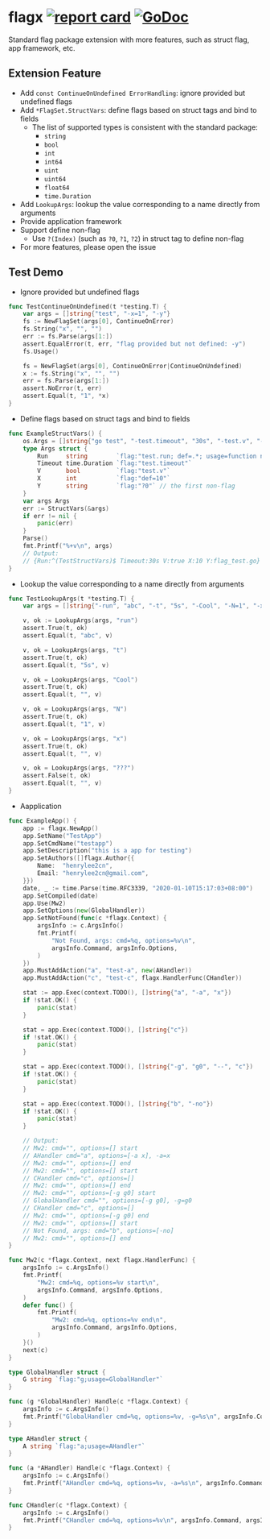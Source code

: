 # flagx [![report card](https://goreportcard.com/badge/github.com/henrylee2cn/flagx?style=flat-square)](http://goreportcard.com/report/henrylee2cn/flagx) [![GoDoc](https://img.shields.io/badge/godoc-reference-blue.svg?style=flat-square)](http://godoc.org/github.com/henrylee2cn/flagx)

Standard flag package extension with more features, such as struct flag, app framework, etc.

## Extension Feature

- Add `const ContinueOnUndefined ErrorHandling`: ignore provided but undefined flags
- Add `*FlagSet.StructVars`: define flags based on struct tags and bind to fields
  - The list of supported types is consistent with the standard package:
    - `string`
    - `bool`
    - `int`
    - `int64`
    - `uint`
    - `uint64`
    - `float64`
    - `time.Duration`
- Add `LookupArgs`: lookup the value corresponding to a name directly from arguments
- Provide application framework
- Support define non-flag
    - Use `?(Index)` (such as `?0`, `?1`, `?2`) in struct tag to define non-flag
- For more features, please open the issue

## Test Demo

- Ignore provided but undefined flags

```go
func TestContinueOnUndefined(t *testing.T) {
	var args = []string{"test", "-x=1", "-y"}
	fs := NewFlagSet(args[0], ContinueOnError)
	fs.String("x", "", "")
	err := fs.Parse(args[1:])
	assert.EqualError(t, err, "flag provided but not defined: -y")
	fs.Usage()

	fs = NewFlagSet(args[0], ContinueOnError|ContinueOnUndefined)
	x := fs.String("x", "", "")
	err = fs.Parse(args[1:])
	assert.NoError(t, err)
	assert.Equal(t, "1", *x)
}
```

- Define flags based on struct tags and bind to fields

```go
func ExampleStructVars() {
	os.Args = []string{"go test", "-test.timeout", "30s", "-test.v", "-test.count", "1", "-test.run", "^(TestStructVars)$", "flag_test.go"}
	type Args struct {
		Run     string        `flag:"test.run; def=.*; usage=function name pattern"`
		Timeout time.Duration `flag:"test.timeout"`
		V       bool          `flag:"test.v"`
		X       int           `flag:"def=10"`
		Y       string        `flag:"?0"` // the first non-flag
	}
	var args Args
	err := StructVars(&args)
	if err != nil {
		panic(err)
	}
	Parse()
	fmt.Printf("%+v\n", args)
	// Output:
	// {Run:^(TestStructVars)$ Timeout:30s V:true X:10 Y:flag_test.go}
}
```

- Lookup the value corresponding to a name directly from arguments

```go
func TestLookupArgs(t *testing.T) {
	var args = []string{"-run", "abc", "-t", "5s", "-Cool", "-N=1", "-x"}

	v, ok := LookupArgs(args, "run")
	assert.True(t, ok)
	assert.Equal(t, "abc", v)

	v, ok = LookupArgs(args, "t")
	assert.True(t, ok)
	assert.Equal(t, "5s", v)

	v, ok = LookupArgs(args, "Cool")
	assert.True(t, ok)
	assert.Equal(t, "", v)

	v, ok = LookupArgs(args, "N")
	assert.True(t, ok)
	assert.Equal(t, "1", v)

	v, ok = LookupArgs(args, "x")
	assert.True(t, ok)
	assert.Equal(t, "", v)

	v, ok = LookupArgs(args, "???")
	assert.False(t, ok)
	assert.Equal(t, "", v)
}
```

- Aapplication

```go
func ExampleApp() {
	app := flagx.NewApp()
	app.SetName("TestApp")
	app.SetCmdName("testapp")
	app.SetDescription("this is a app for testing")
	app.SetAuthors([]flagx.Author{{
		Name:  "henrylee2cn",
		Email: "henrylee2cn@gmail.com",
	}})
	date, _ := time.Parse(time.RFC3339, "2020-01-10T15:17:03+08:00")
	app.SetCompiled(date)
	app.Use(Mw2)
	app.SetOptions(new(GlobalHandler))
	app.SetNotFound(func(c *flagx.Context) {
		argsInfo := c.ArgsInfo()
		fmt.Printf(
			"Not Found, args: cmd=%q, options=%v\n",
			argsInfo.Command, argsInfo.Options,
		)
	})
	app.MustAddAction("a", "test-a", new(AHandler))
	app.MustAddAction("c", "test-c", flagx.HandlerFunc(CHandler))

	stat := app.Exec(context.TODO(), []string{"a", "-a", "x"})
	if !stat.OK() {
		panic(stat)
	}

	stat = app.Exec(context.TODO(), []string{"c"})
	if !stat.OK() {
		panic(stat)
	}

	stat = app.Exec(context.TODO(), []string{"-g", "g0", "--", "c"})
	if !stat.OK() {
		panic(stat)
	}

	stat = app.Exec(context.TODO(), []string{"b", "-no"})
	if !stat.OK() {
		panic(stat)
	}

	// Output:
	// Mw2: cmd="", options=[] start
	// AHandler cmd="a", options=[-a x], -a=x
	// Mw2: cmd="", options=[] end
	// Mw2: cmd="", options=[] start
	// CHandler cmd="c", options=[]
	// Mw2: cmd="", options=[] end
	// Mw2: cmd="", options=[-g g0] start
	// GlobalHandler cmd="", options=[-g g0], -g=g0
	// CHandler cmd="c", options=[]
	// Mw2: cmd="", options=[-g g0] end
	// Mw2: cmd="", options=[] start
	// Not Found, args: cmd="b", options=[-no]
	// Mw2: cmd="", options=[] end
}

func Mw2(c *flagx.Context, next flagx.HandlerFunc) {
	argsInfo := c.ArgsInfo()
	fmt.Printf(
		"Mw2: cmd=%q, options=%v start\n",
		argsInfo.Command, argsInfo.Options,
	)
	defer func() {
		fmt.Printf(
			"Mw2: cmd=%q, options=%v end\n",
			argsInfo.Command, argsInfo.Options,
		)
	}()
	next(c)
}

type GlobalHandler struct {
	G string `flag:"g;usage=GlobalHandler"`
}

func (g *GlobalHandler) Handle(c *flagx.Context) {
	argsInfo := c.ArgsInfo()
	fmt.Printf("GlobalHandler cmd=%q, options=%v, -g=%s\n", argsInfo.Command, argsInfo.Options, g.G)
}

type AHandler struct {
	A string `flag:"a;usage=AHandler"`
}

func (a *AHandler) Handle(c *flagx.Context) {
	argsInfo := c.ArgsInfo()
	fmt.Printf("AHandler cmd=%q, options=%v, -a=%s\n", argsInfo.Command, argsInfo.Options, a.A)
}

func CHandler(c *flagx.Context) {
	argsInfo := c.ArgsInfo()
	fmt.Printf("CHandler cmd=%q, options=%v\n", argsInfo.Command, argsInfo.Options)
}
```